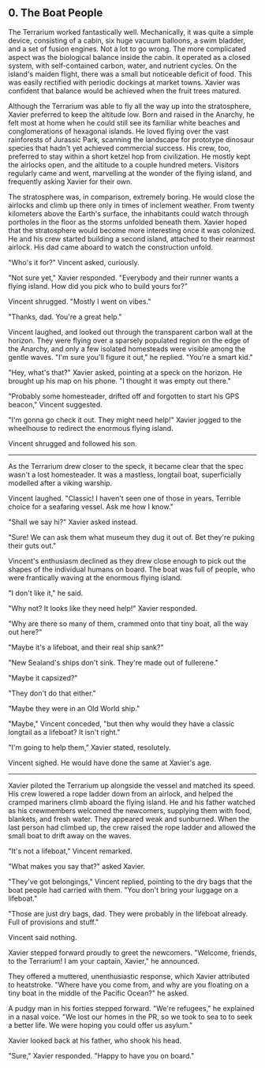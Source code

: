 ## 0. The Boat People

The Terrarium worked fantastically well. Mechanically, it was quite a simple device, consisting of a cabin, six huge vacuum balloons, a swim bladder, and a set of fusion engines. Not a lot to go wrong. The more complicated aspect was the biological balance inside the cabin. It operated as a closed system, with self-contained carbon, water, and nutrient cycles. On the island's maiden flight, there was a small but noticeable deficit of food. This was easily rectified with periodic dockings at market towns. Xavier was confident that balance would be achieved when the fruit trees matured.

Although the Terrarium was able to fly all the way up into the stratosphere, Xavier preferred to keep the altitude low. Born and raised in the Anarchy, he felt most at home when he could still see its familiar white beaches and conglomerations of hexagonal islands. He loved flying over the vast rainforests of Jurassic Park, scanning the landscape for prototype dinosaur species that hadn't yet achieved commercial success. His crew, too, preferred to stay within a short ketzel hop from civilization. He mostly kept the airlocks open, and the altitude to a couple hundred meters. Visitors regularly came and went, marvelling at the wonder of the flying island, and frequently asking Xavier for their own.

The stratosphere was, in comparison, extremely boring. He would close the airlocks and climb up there only in times of inclement weather. From twenty kilometers above the Earth's surface, the inhabitants could watch through portholes in the floor as the storms unfolded beneath them. Xavier hoped that the stratosphere would become more interesting once it was colonized. He and his crew started building a second island, attached to their rearmost airlock. His dad came aboard to watch the construction unfold.

"Who's it for?" Vincent asked, curiously.

"Not sure yet," Xavier responded. "Everybody and their runner wants a flying island. How did you pick who to build yours for?"

Vincent shrugged. "Mostly I went on vibes."

"Thanks, dad. You're a great help."

Vincent laughed, and looked out through the transparent carbon wall at the horizon. They were flying over a sparsely populated region on the edge of the Anarchy, and only a few isolated homesteads were visible among the gentle waves. "I'm sure you'll figure it out," he replied. "You're a smart kid."

"Hey, what's that?" Xavier asked, pointing at a speck on the horizon. He brought up his map on his phone. "I thought it was empty out there."

"Probably some homesteader, drifted off and forgotten to start his GPS beacon," Vincent suggested.

"I'm gonna go check it out. They might need help!" Xavier jogged to the wheelhouse to redirect the enormous flying island.

Vincent shrugged and followed his son.

******

As the Terrarium drew closer to the speck, it became clear that the spec wasn't a lost homesteader. It was a mastless, longtail boat, superficially modelled after a viking warship.

Vincent laughed. "Classic! I haven't seen one of those in years. Terrible choice for a seafaring vessel. Ask me how I know."

"Shall we say hi?" Xavier asked instead.

"Sure! We can ask them what museum they dug it out of. Bet they're puking their guts out."

Vincent's enthusiasm declined as they drew close enough to pick out the shapes of the individual humans on board. The boat was full of people, who were frantically waving at the enormous flying island.

"I don't like it," he said.

"Why not? It looks like they need help!" Xavier responded.

"Why are there so many of them, crammed onto that tiny boat, all the way out here?"

"Maybe it's a lifeboat, and their real ship sank?"

"New Sealand's ships don't sink. They're made out of fullerene."

"Maybe it capsized?"

"They don't do that either."

"Maybe they were in an Old World ship."

"Maybe," Vincent conceded, "but then why would they have a classic longtail as a lifeboat? It isn't right."

"I'm going to help them," Xavier stated, resolutely.

Vincent sighed. He would have done the same at Xavier's age.

******

Xavier piloted the Terrarium up alongside the vessel and matched its speed. His crew lowered a rope ladder down from an airlock, and helped the cramped mariners climb aboard the flying island. He and his father watched as his crewmembers welcomed the newcomers, supplying them with food, blankets, and fresh water. They appeared weak and sunburned. When the last person had climbed up, the crew raised the rope ladder and allowed the small boat to drift away on the waves.

"It's not a lifeboat," Vincent remarked.

"What makes you say that?" asked Xavier.

"They've got belongings," Vincent replied, pointing to the dry bags that the boat people had carried with them. "You don't bring your luggage on a lifeboat."

"Those are just dry bags, dad. They were probably in the lifeboat already. Full of provisions and stuff."

Vincent said nothing.

Xavier stepped forward proudly to greet the newcomers. "Welcome, friends, to the Terrarium! I am your captain, Xavier," he announced.

They offered a muttered, unenthusiastic response, which Xavier attributed to heatstroke. "Where have you come from, and why are you floating on a tiny boat in the middle of the Pacific Ocean?" he asked.

A pudgy man in his forties stepped forward. "We're refugees," he explained in a nasal voice. "We lost our homes in the PR, so we took to sea to to seek a better life. We were hoping you could offer us asylum."

Xavier looked back at his father, who shook his head.

"Sure," Xavier responded. "Happy to have you on board."
